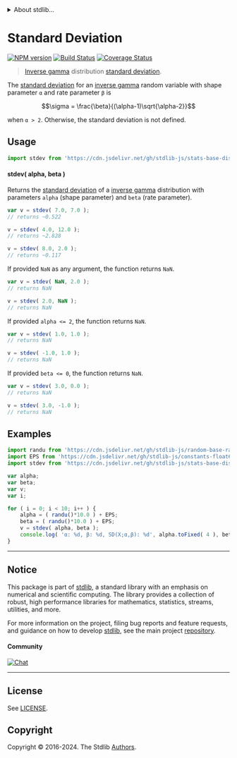 <!--

@license Apache-2.0

Copyright (c) 2018 The Stdlib Authors.

Licensed under the Apache License, Version 2.0 (the "License");
you may not use this file except in compliance with the License.
You may obtain a copy of the License at

   http://www.apache.org/licenses/LICENSE-2.0

Unless required by applicable law or agreed to in writing, software
distributed under the License is distributed on an "AS IS" BASIS,
WITHOUT WARRANTIES OR CONDITIONS OF ANY KIND, either express or implied.
See the License for the specific language governing permissions and
limitations under the License.

-->


<details>
  <summary>
    About stdlib...
  </summary>
  <p>We believe in a future in which the web is a preferred environment for numerical computation. To help realize this future, we've built stdlib. stdlib is a standard library, with an emphasis on numerical and scientific computation, written in JavaScript (and C) for execution in browsers and in Node.js.</p>
  <p>The library is fully decomposable, being architected in such a way that you can swap out and mix and match APIs and functionality to cater to your exact preferences and use cases.</p>
  <p>When you use stdlib, you can be absolutely certain that you are using the most thorough, rigorous, well-written, studied, documented, tested, measured, and high-quality code out there.</p>
  <p>To join us in bringing numerical computing to the web, get started by checking us out on <a href="https://github.com/stdlib-js/stdlib">GitHub</a>, and please consider <a href="https://opencollective.com/stdlib">financially supporting stdlib</a>. We greatly appreciate your continued support!</p>
</details>

# Standard Deviation

[![NPM version][npm-image]][npm-url] [![Build Status][test-image]][test-url] [![Coverage Status][coverage-image]][coverage-url] <!-- [![dependencies][dependencies-image]][dependencies-url] -->

> [Inverse gamma][invgamma-distribution] distribution [standard deviation][standard-deviation].

<!-- Section to include introductory text. Make sure to keep an empty line after the intro `section` element and another before the `/section` close. -->

<section class="intro">

The [standard deviation][standard-deviation] for an [inverse gamma][invgamma-distribution] random variable with shape parameter `α` and rate parameter `β` is

<!-- <equation class="equation" label="eq:invgamma_stdev" align="center" raw="\sigma = \frac{\beta}{(\alpha-1)\sqrt{\alpha-2}}" alt="Standard deviation for an inverse gamma distribution."> -->

```math
\sigma = \frac{\beta}{(\alpha-1)\sqrt{\alpha-2}}
```

<!-- <div class="equation" align="center" data-raw-text="\sigma = \frac{\beta}{(\alpha-1)\sqrt{\alpha-2}}" data-equation="eq:invgamma_stdev">
    <img src="https://cdn.jsdelivr.net/gh/stdlib-js/stdlib@51534079fef45e990850102147e8945fb023d1d0/lib/node_modules/@stdlib/stats/base/dists/invgamma/stdev/docs/img/equation_invgamma_stdev.svg" alt="Standard deviation for an inverse gamma distribution.">
    <br>
</div> -->

<!-- </equation> -->

when `α > 2`. Otherwise, the standard deviation is not defined.

</section>

<!-- /.intro -->

<!-- Package usage documentation. -->



<section class="usage">

## Usage

```javascript
import stdev from 'https://cdn.jsdelivr.net/gh/stdlib-js/stats-base-dists-invgamma-stdev@v0.2.2-deno/mod.js';
```

#### stdev( alpha, beta )

Returns the [standard deviation][standard-deviation] of a [inverse gamma][invgamma-distribution] distribution with parameters `alpha` (shape parameter) and `beta` (rate parameter).

```javascript
var v = stdev( 7.0, 7.0 );
// returns ~0.522

v = stdev( 4.0, 12.0 );
// returns ~2.828

v = stdev( 8.0, 2.0 );
// returns ~0.117
```

If provided `NaN` as any argument, the function returns `NaN`.

```javascript
var v = stdev( NaN, 2.0 );
// returns NaN

v = stdev( 2.0, NaN );
// returns NaN
```

If provided `alpha <= 2`, the function returns `NaN`.

```javascript
var v = stdev( 1.0, 1.0 );
// returns NaN

v = stdev( -1.0, 1.0 );
// returns NaN
```

If provided `beta <= 0`, the function returns `NaN`.

```javascript
var v = stdev( 3.0, 0.0 );
// returns NaN

v = stdev( 3.0, -1.0 );
// returns NaN
```

</section>

<!-- /.usage -->

<!-- Package usage notes. Make sure to keep an empty line after the `section` element and another before the `/section` close. -->

<section class="notes">

</section>

<!-- /.notes -->

<!-- Package usage examples. -->

<section class="examples">

## Examples

<!-- eslint no-undef: "error" -->

```javascript
import randu from 'https://cdn.jsdelivr.net/gh/stdlib-js/random-base-randu@deno/mod.js';
import EPS from 'https://cdn.jsdelivr.net/gh/stdlib-js/constants-float64-eps@deno/mod.js';
import stdev from 'https://cdn.jsdelivr.net/gh/stdlib-js/stats-base-dists-invgamma-stdev@v0.2.2-deno/mod.js';

var alpha;
var beta;
var v;
var i;

for ( i = 0; i < 10; i++ ) {
    alpha = ( randu()*10.0 ) + EPS;
    beta = ( randu()*10.0 ) + EPS;
    v = stdev( alpha, beta );
    console.log( 'α: %d, β: %d, SD(X;α,β): %d', alpha.toFixed( 4 ), beta.toFixed( 4 ), v.toFixed( 4 ) );
}
```

</section>

<!-- /.examples -->

<!-- Section to include cited references. If references are included, add a horizontal rule *before* the section. Make sure to keep an empty line after the `section` element and another before the `/section` close. -->

<section class="references">

</section>

<!-- /.references -->

<!-- Section for related `stdlib` packages. Do not manually edit this section, as it is automatically populated. -->

<section class="related">

</section>

<!-- /.related -->

<!-- Section for all links. Make sure to keep an empty line after the `section` element and another before the `/section` close. -->


<section class="main-repo" >

* * *

## Notice

This package is part of [stdlib][stdlib], a standard library with an emphasis on numerical and scientific computing. The library provides a collection of robust, high performance libraries for mathematics, statistics, streams, utilities, and more.

For more information on the project, filing bug reports and feature requests, and guidance on how to develop [stdlib][stdlib], see the main project [repository][stdlib].

#### Community

[![Chat][chat-image]][chat-url]

---

## License

See [LICENSE][stdlib-license].


## Copyright

Copyright &copy; 2016-2024. The Stdlib [Authors][stdlib-authors].

</section>

<!-- /.stdlib -->

<!-- Section for all links. Make sure to keep an empty line after the `section` element and another before the `/section` close. -->

<section class="links">

[npm-image]: http://img.shields.io/npm/v/@stdlib/stats-base-dists-invgamma-stdev.svg
[npm-url]: https://npmjs.org/package/@stdlib/stats-base-dists-invgamma-stdev

[test-image]: https://github.com/stdlib-js/stats-base-dists-invgamma-stdev/actions/workflows/test.yml/badge.svg?branch=v0.2.2
[test-url]: https://github.com/stdlib-js/stats-base-dists-invgamma-stdev/actions/workflows/test.yml?query=branch:v0.2.2

[coverage-image]: https://img.shields.io/codecov/c/github/stdlib-js/stats-base-dists-invgamma-stdev/main.svg
[coverage-url]: https://codecov.io/github/stdlib-js/stats-base-dists-invgamma-stdev?branch=main

<!--

[dependencies-image]: https://img.shields.io/david/stdlib-js/stats-base-dists-invgamma-stdev.svg
[dependencies-url]: https://david-dm.org/stdlib-js/stats-base-dists-invgamma-stdev/main

-->

[chat-image]: https://img.shields.io/gitter/room/stdlib-js/stdlib.svg
[chat-url]: https://app.gitter.im/#/room/#stdlib-js_stdlib:gitter.im

[stdlib]: https://github.com/stdlib-js/stdlib

[stdlib-authors]: https://github.com/stdlib-js/stdlib/graphs/contributors

[umd]: https://github.com/umdjs/umd
[es-module]: https://developer.mozilla.org/en-US/docs/Web/JavaScript/Guide/Modules

[deno-url]: https://github.com/stdlib-js/stats-base-dists-invgamma-stdev/tree/deno
[deno-readme]: https://github.com/stdlib-js/stats-base-dists-invgamma-stdev/blob/deno/README.md
[umd-url]: https://github.com/stdlib-js/stats-base-dists-invgamma-stdev/tree/umd
[umd-readme]: https://github.com/stdlib-js/stats-base-dists-invgamma-stdev/blob/umd/README.md
[esm-url]: https://github.com/stdlib-js/stats-base-dists-invgamma-stdev/tree/esm
[esm-readme]: https://github.com/stdlib-js/stats-base-dists-invgamma-stdev/blob/esm/README.md
[branches-url]: https://github.com/stdlib-js/stats-base-dists-invgamma-stdev/blob/main/branches.md

[stdlib-license]: https://raw.githubusercontent.com/stdlib-js/stats-base-dists-invgamma-stdev/main/LICENSE

[invgamma-distribution]: https://en.wikipedia.org/wiki/Inverse-gamma_distribution

[standard-deviation]: https://en.wikipedia.org/wiki/Standard_deviation

</section>

<!-- /.links -->
